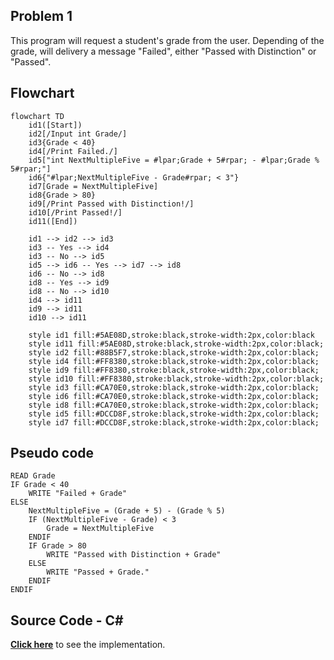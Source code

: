 ## Problem 1
This program will request a student's grade from the user. 
Depending of the grade, will delivery a message "Failed", either "Passed with Distinction" or "Passed".

## Flowchart
```mermaid
flowchart TD
    id1([Start])
    id2[/Input int Grade/]
    id3{Grade < 40}
    id4[/Print Failed./]
    id5["int NextMultipleFive = #lpar;Grade + 5#rpar; - #lpar;Grade % 5#rpar;"]
    id6{"#lpar;NextMultipleFive - Grade#rpar; < 3"}
    id7[Grade = NextMultipleFive]
    id8{Grade > 80}
    id9[/Print Passed with Distinction!/]
    id10[/Print Passed!/]
    id11([End])

    id1 --> id2 --> id3
    id3 -- Yes --> id4
    id3 -- No --> id5
    id5 --> id6 -- Yes --> id7 --> id8
    id6 -- No --> id8
    id8 -- Yes --> id9
    id8 -- No --> id10
    id4 --> id11
    id9 --> id11
    id10 --> id11
    
    style id1 fill:#5AE08D,stroke:black,stroke-width:2px,color:black
    style id11 fill:#5AE08D,stroke:black,stroke-width:2px,color:black;
    style id2 fill:#88B5F7,stroke:black,stroke-width:2px,color:black;
    style id4 fill:#FF8380,stroke:black,stroke-width:2px,color:black;
    style id9 fill:#FF8380,stroke:black,stroke-width:2px,color:black;
    style id10 fill:#FF8380,stroke:black,stroke-width:2px,color:black;
    style id3 fill:#CA70E0,stroke:black,stroke-width:2px,color:black;
    style id6 fill:#CA70E0,stroke:black,stroke-width:2px,color:black;
    style id8 fill:#CA70E0,stroke:black,stroke-width:2px,color:black;
    style id5 fill:#DCCD8F,stroke:black,stroke-width:2px,color:black;
    style id7 fill:#DCCD8F,stroke:black,stroke-width:2px,color:black;

```
## Pseudo code
```basic
READ Grade
IF Grade < 40
	WRITE "Failed + Grade"
ELSE
	NextMultipleFive = (Grade + 5) - (Grade % 5)
	IF (NextMultipleFive - Grade) < 3
		Grade = NextMultipleFive
	ENDIF
	IF Grade > 80
		WRITE "Passed with Distinction + Grade"
	ELSE
		WRITE "Passed + Grade."
	ENDIF
ENDIF

```
## Source Code - C#
**[Click here](./Problem1.cs)** to see the implementation.